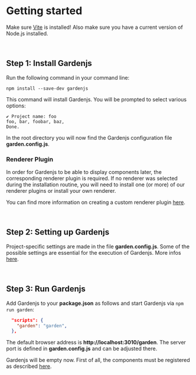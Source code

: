 # Getting started

Make sure [Vite](https://vitejs.dev/) is installed! Also make sure you have a current version of Node.js installed.  

<br>

## Step 1: Install Gardenjs

Run the following command in your command line:

```console
npm install --save-dev gardenjs
```

This command will install Gardenjs. You will be prompted to select various options:

```console
✔ Project name: foo
foo, bar, foobar, baz,
Done.
```

In the root directory you will now find the Gardenjs configuration file **garden.config.js**.

### Renderer Plugin

In order for Gardenjs to be able to display components later, the corresponding renderer plugin is required. If no renderer was selected during the installation routine, you will need to install one (or more) of our renderer plugins or install your own renderer.

You can find more information on creating a custom renderer plugin <a href="/docs/add-frameworks">here</a>.

<br>

## Step 2: Setting up Gardenjs

Project-specific settings are made in the file **garden.config.js**. Some of the possible settings are essential for the execution of Gardenjs. More infos <a href="/docs/get-started/setup">here</a>.

<br>

## Step 3: Run Gardenjs

Add Gardenjs to your **package.json** as follows and start Gardenjs via `npm run garden`:

```json
  "scripts": {
    "garden": "garden",
  },
```

The default browser address is **http://localhost:3010/garden**. The server port is defined in **garden.config.js** and can be adjusted there.

Gardenjs will be empty now. First of all, the components must be registered as described <a href="/docs/get-started/output">here</a>.

